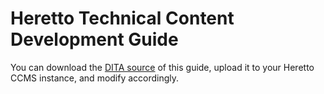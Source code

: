 # Heretto Technical Content Development Guide
You can download the [DITA source](https://github.com/Jorsek/heretto-tcdg/raw/main/_technical_content_development_guide.zip) of this guide, upload it to your Heretto CCMS instance, and modify accordingly.
